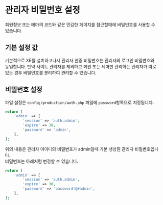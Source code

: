 # 관리자 비밀번호 설정
회원정보 또는 테마의 코드와 같은 민감한 페이지를 접근할때에 비밀번호를 사용할 수 있습니다.

## 기본 설정 값
기본적으로 XE를 설치하고나서 관리자 인증 비밀번호는 관리자의 로그인 비밀번호와 동일합니다.
만약 사이트 관리자를 제외하고 회원 또는 테마만 관리하는 관리자가 따로 있는 경우 비밀번호를 분리하여 관리할 수 있습니다.


## 비밀번호 설정
파일 설정은 `config/production/auth.php` 파일에 `password`항목으로 지정됩니다.
```php
return [
    'admin' => [
        'session' => 'auth.admin',
        'expire' => 30,
        'password' => 'admin',
    ],
];
```

위의 내용은 관리자 아이디의 비밀번호가 admin일때 기본 생성된 관리자 비밀번호입니다.<br>
비밀번호는 아래처럼 변경할 수 있습니다.

```php
return [
    'admin' => [
        'session' => 'auth.admin',
        'expire' => 30,
        'password' => 'password!@#admin',
    ],
];
```

